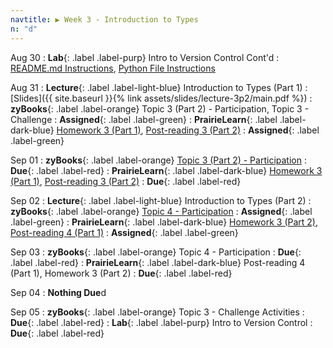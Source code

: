 ```yaml
---
navtitle: ▶ Week 3 - Introduction to Types
n: "d"
---
```


Aug 30
: **Lab**{: .label .label-purp} Intro to Version Control Cont'd
	: [README.md Instructions](https://mediaspace.illinois.edu/media/t/1_1sxkfdd0 ), [Python File Instructions](https://mediaspace.illinois.edu/media/t/1_w762du93)

Aug 31
: **Lecture**{: .label .label-light-blue} Introduction to Types (Part 1)
	: [Slides]({{ site.baseurl }}{% link assets/slides/lecture-3p2/main.pdf %})
: **zyBooks**{: .label .label-orange} Topic 3 (Part 2) - Participation, Topic 3 - Challenge
    : **Assigned**{: .label .label-green}
: **PrairieLearn**{: .label .label-dark-blue} [Homework 3 (Part 1)](https://www.prairielearn.org/pl/course_instance/128740/assessment/2312032), [Post-reading 3 (Part 2)](#)
    : **Assigned**{: .label .label-green}


Sep 01
: **zyBooks**{: .label .label-orange} [Topic 3 (Part 2) - Participation](#)
    : **Due**{: .label .label-red}
: **PrairieLearn**{: .label .label-dark-blue} [Homework 3 (Part 1)](#), [Post-reading 3 (Part 2)](#)
    : **Due**{: .label .label-red}


Sep 02
: **Lecture**{: .label .label-light-blue} Introduction to Types (Part 2)
: **zyBooks**{: .label .label-orange} [Topic 4 - Participation](#)
    : **Assigned**{: .label .label-green}
: **PrairieLearn**{: .label .label-dark-blue} [Homework 3 (Part 2)](https://www.prairielearn.org/pl/course_instance/128740/assessment/2312033), [Post-reading 4 (Part 1)](#)
    : **Assigned**{: .label .label-green}

Sep 03
: **zyBooks**{: .label .label-orange} Topic 4 - Participation
    : **Due**{: .label .label-red}
: **PrairieLearn**{: .label .label-dark-blue} Post-reading 4 (Part 1), Homework 3 (Part 2)
    : **Due**{: .label .label-red}

Sep 04
: **Nothing Due**d

Sep 05
: **zyBooks**{: .label .label-orange} Topic 3 - Challenge Activities
    : **Due**{: .label .label-red}
: **Lab**{: .label .label-purp} Intro to Version Control 
    : **Due**{: .label .label-red}
